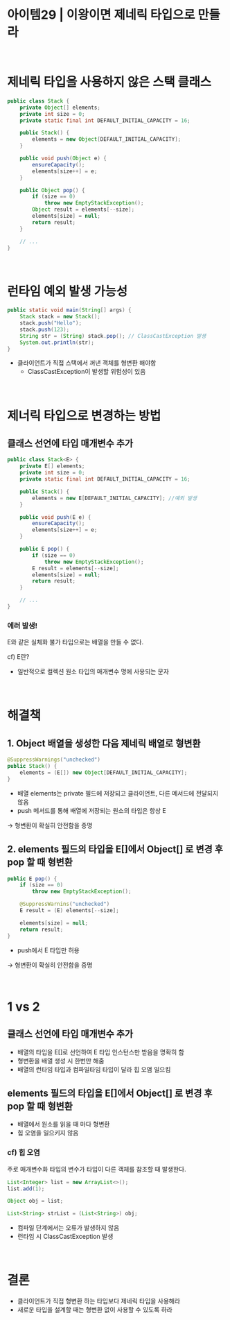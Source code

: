 # 아이템29 | 이왕이면 제네릭 타입으로 만들라

<br>

# 제네릭 타입을 사용하지 않은 스택 클래스

```java
public class Stack {
    private Object[] elements;
    private int size = 0;
    private static final int DEFAULT_INITIAL_CAPACITY = 16;

    public Stack() {
        elements = new Object[DEFAULT_INITIAL_CAPACITY];
    }

    public void push(Object e) {
        ensureCapacity();
        elements[size++] = e;
    }

    public Object pop() {
        if (size == 0)
            throw new EmptyStackException();
        Object result = elements[--size];
        elements[size] = null;
        return result;
    }

    // ...
}
```
<br>

# 런타임 예외 발생 가능성

```java
public static void main(String[] args) {
    Stack stack = new Stack();
    stack.push("Hello");
    stack.push(123);
    String str = (String) stack.pop(); // ClassCastException 발생
    System.out.println(str);
}
```

- 클라이언트가 직접 스택에서 꺼낸 객체를 형변환 해야함
    - ClassCastException이 발생할 위험성이 있음
<br>

# 제너릭 타입으로 변경하는 방법


## 클래스 선언에 타입 매개변수 추가

```java
public class Stack<E> {
    private E[] elements;
    private int size = 0;
    private static final int DEFAULT_INITIAL_CAPACITY = 16;

    public Stack() {
        elements = new E[DEFAULT_INITIAL_CAPACITY]; //예외 발생
    }

    public void push(E e) {
        ensureCapacity();
        elements[size++] = e;
    }

    public E pop() {
        if (size == 0)
            throw new EmptyStackException();
        E result = elements[--size];
        elements[size] = null;
        return result;
    }

    // ...
}
```

### 에러 발생!

E와 같은 실체화 불가 타입으로는 배열을 만들 수 없다.

cf) E란?

- 일반적으로 컬렉션 원소 타입의 매개변수 명에 사용되는 문자

<br> 

# 해결책

## 1. Object 배열을 생성한 다음 제네릭 배열로 형변환

```java
@SuppressWarnings("unchecked")
public Stack() {
    elements = (E[]) new Object[DEFAULT_INITIAL_CAPACITY];
}
```

- 배열 elements는 private 필드에 저장되고 클라이언트, 다른 메서드에 전달되지 않음
- push 메서드를 통해 배열에 저장되는 원소의 타입은 항상 E

→ 형변환이 확실히 안전함을 증명
<br>

## 2. elements 필드의 타입을 E[]에서 Object[] 로 변경 후 pop 할 때 형변환

```java
public E pop() {
    if (size == 0)
        throw new EmptyStackException();

    @SuppressWarnins("unchecked")
    E result = (E) elements[--size];

    elements[size] = null;
    return result;
}
```

- push에서 E 타입만 허용

→ 형변환이 확실히 안전함을 증명

<br>

# 1 vs 2

## 클래스 선언에 타입 매개변수 추가

- 배열의 타입을 E[]로 선언하여 E 타입 인스턴스만 받음을 명확히 함
- 형변환을 배열 생성 시 한번만 해줌
- 배열의 런타임 타입과 컴파일타임 타입이 달라 힙 오염 일으킴

## elements 필드의 타입을 E[]에서 Object[] 로 변경 후 pop 할 때 형변환

- 배열에서 원소를 읽을 때 마다 형변환
- 힙 오염을 일으키지 않음

### cf) 힙 오염

주로 매개변수화 타입의 변수가 타입이 다른 객체를 참조할 때 발생한다. 

```java
List<Integer> list = new ArrayList<>();
list.add(1);

Object obj = list;

List<String> strList = (List<String>) obj;
```

- 컴파일 단계에서는 오류가 발생하지 않음
- 런타임 시 ClassCastException 발생
<br>

# 결론

- 클라이언트가 직접 형변환 하는 타입보다 제네릭 타입을 사용해라
- 새로운 타입을 설계할 때는 형변환 없이 사용할 수 있도록 하라
